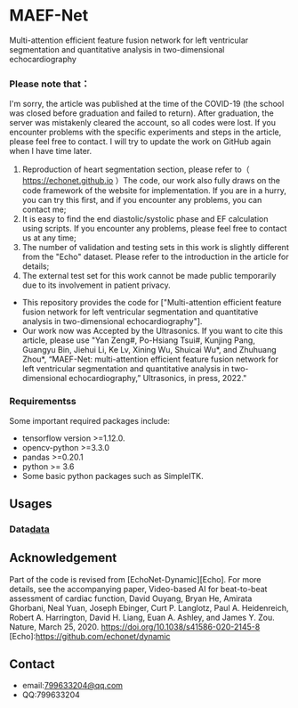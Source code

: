 # MAEF-Net
Multi-attention efficient feature fusion network for left ventricular segmentation and quantitative analysis in two-dimensional echocardiography
### Please note that：
I'm sorry, the article was published at the time of the COVID-19 (the school was closed before graduation and failed to return). After graduation, the server was mistakenly cleared the account, so all codes were lost. If you encounter problems with the specific experiments and steps in the article, please feel free to contact. I will try to update the work on GitHub again when I have time later.
1. Reproduction of heart segmentation section, please refer to（ https://echonet.github.io ）The code, our work also fully draws on the code framework of the website for implementation. If you are in a hurry, you can try this first, and if you encounter any problems, you can contact me;
2. It is easy to find the end diastolic/systolic phase and EF calculation using scripts. If you encounter any problems, please feel free to contact us at any time;
3. The number of validation and testing sets in this work is slightly different from the "Echo" dataset. Please refer to the introduction in the article for details;
4. The external test set for this work cannot be made public temporarily due to its involvement in patient privacy.

* This repository provides the code for ["Multi-attention efficient feature fusion network for left ventricular segmentation and quantitative analysis in two-dimensional echocardiography"]. 
* Our work now was Accepted by the Ultrasonics. If you want to cite this article, please use "Yan Zeng#, Po-Hsiang Tsui#, Kunjing Pang, Guangyu Bin, Jiehui Li, Ke Lv, Xining Wu, Shuicai Wu*, and Zhuhuang Zhou*, “MAEF-Net: multi-attention efficient feature fusion network for left ventricular segmentation and quantitative analysis in two-dimensional echocardiography,” Ultrasonics, in press, 2022."

### Requirementss
Some important required packages include:
* tensorflow version >=1.12.0.
* opencv-python >=3.3.0
* pandas >=0.20.1
* python >= 3.6 
* Some basic python packages such as SimpleITK.

## Usages
### Data[data]
[data]:https://echonet.github.io/dynamic/

## Acknowledgement
Part of the code is revised from [EchoNet-Dynamic][Echo].
For more details, see the accompanying paper, Video-based AI for beat-to-beat assessment of cardiac function, David Ouyang, Bryan He, Amirata Ghorbani, Neal Yuan, Joseph Ebinger, Curt P. Langlotz, Paul A. Heidenreich, Robert A. Harrington, David H. Liang, Euan A. Ashley, and James Y. Zou. Nature, March 25, 2020. https://doi.org/10.1038/s41586-020-2145-8
[Echo]:https://github.com/echonet/dynamic

## Contact
* email:799633204@qq.com
* QQ:799633204
